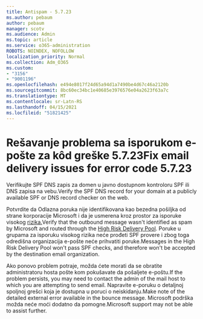 ```yaml
---
title: Antispam - 5.7.23
ms.author: pebaum
author: pebaum
manager: scotv
ms.audience: Admin
ms.topic: article
ms.service: o365-administration
ROBOTS: NOINDEX, NOFOLLOW
localization_priority: Normal
ms.collection: Adm_O365
ms.custom:
- "3156"
- "9001196"
ms.openlocfilehash: e494e8017f24d65a94d1a7490be4d67c46a2120b
ms.sourcegitcommit: 8bc60ec34bc1e40685e3976576e04a2623f63a7c
ms.translationtype: MT
ms.contentlocale: sr-Latn-RS
ms.lasthandoff: 04/15/2021
ms.locfileid: "51821425"
---
```

# <a name="fix-email-delivery-issues-for-error-code-5723"></a><span data-ttu-id="d155a-102">Rešavanje problema sa isporukom e-pošte za kôd greške 5.7.23</span><span class="sxs-lookup"><span data-stu-id="d155a-102">Fix email delivery issues for error code 5.7.23</span></span>

<span data-ttu-id="d155a-103">Verifikujte SPF DNS zapis za domen u javno dostupnom kontroloru SPF ili DNS zapisa na vebu.</span><span class="sxs-lookup"><span data-stu-id="d155a-103">Verify the SPF DNS record for your domain at a publicly available SPF or DNS record checker on the web.</span></span>

<span data-ttu-id="d155a-104">Potvrdite da Odlazna poruka nije identifikovana kao bezedna pošiljka od strane korporacije Microsoft i da je usmerena kroz prostor za isporuke visokog [rizika.](https://docs.microsoft.com/microsoft-365/security/office-365-security/high-risk-delivery-pool-for-outbound-messages)</span><span class="sxs-lookup"><span data-stu-id="d155a-104">Verify that the outbound message wasn't identified as spam by Microsoft and routed through the [High Risk Delivery Pool](https://docs.microsoft.com/microsoft-365/security/office-365-security/high-risk-delivery-pool-for-outbound-messages).</span></span> <span data-ttu-id="d155a-105">Poruke u grupama za isporuku visokog rizika neće prođeti SPF provere i zbog toga odredišna organizacija e-pošte neće prihvatiti poruke.</span><span class="sxs-lookup"><span data-stu-id="d155a-105">Messages in the High Risk Delivery Pool won't pass SPF checks, and therefore won't be accepted by the destination email organization.</span></span>

<span data-ttu-id="d155a-106">Ako ponovo problem potraje, možda ćete morati da se obratite administratoru hosta pošte kom pokušavate da pošaljete e-poštu.</span><span class="sxs-lookup"><span data-stu-id="d155a-106">If the problem persists, you may need to contact the admin of the mail host to which you are attempting to send email.</span></span> <span data-ttu-id="d155a-107">Napravite e-poruku o detaljnoj spoljnoj grešci koja je dostupna u poruci o neiskidanju.</span><span class="sxs-lookup"><span data-stu-id="d155a-107">Make note of the detailed external error available in the bounce message.</span></span> <span data-ttu-id="d155a-108">Microsoft podrška možda neće moći dodatno da pomogne.</span><span class="sxs-lookup"><span data-stu-id="d155a-108">Microsoft support may not be able to assist further.</span></span>
